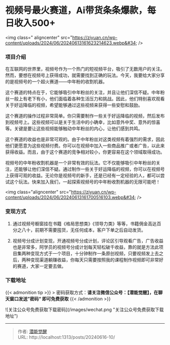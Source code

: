# 视频号最火赛道，Ai带货条条爆款，每日收入500&#43;


&lt;img class=&#34; aligncenter&#34; src=&#34;https://ziyuan.cn/wp-content/uploads/2024/06/20240613161623214623.webp&#34;  /&gt;

###  项目介绍

在互联网的世界里，视频号作为一个热门的短视频平台，吸引了无数用户的关注。然而，要想在视频号上获得成功，就需要找到正确的玩法。今天，我要给大家分享的是视频号的一个超火赛道——中年粉的收割机器。

这个赛道的特点在于，它能够吸引中年粉丝的关注，并且让他们深信不疑。中年粉丝一般上有老下有小，他们面临着各种生活压力和挑战。因此，他们特别喜欢观看关于好运降临的视频，希望能够通过这些视频来获得一些安慰和鼓励。

这个赛道的操作过程非常简单。你只需要制作一些关于好运降临的视频，然后发布到视频号上。这些视频可以是关于生活中的小确幸，比如意外中奖、意外的惊喜等。关键是要让这些视频能够触动中年粉丝的内心，让他们感到共鸣。

这个赛道的收益也是非常可观的。由于中年粉丝对这类视频有着强烈的需求，因此他们更愿意为这些视频付费。你可以在视频中加入一些商品推广或者广告，以此来获得收益。而且，由于这个赛道的竞争相对较小，你更容易在这个领域取得成功。

视频号的中年粉收割机器是一个非常有效的玩法。它不仅能够吸引中年粉丝的关注，还能够让他们深信不疑。通过制作一些关于好运降临的视频，你可以在视频号上获得可观的收益。无论你是视频号的新手，还是已经有一定经验的人，都可以尝试这个玩法。快来加入我们，一起探索视频号的中年粉收割机器的无限可能吧！

&lt;img class=&#34;aligncenter&#34; src=&#34;https://ziyuan.cn/wp-content/uploads/2024/06/20240613161700516103.webp&#34;  /&gt;

###  变现方式

 1. 通过视频号橱窗挂在书籍《格局思想类》《领导力类》等等，书籍佣金高达百分之八十，前期不需要囤货，无任何成本，客户下单之后自动发货。

 1. 视频号分成计划变现，开通视频号分成计划，评论区引导观看广告，广告收益也是非常多，阿学员的视频号分成计划每天轻松破千收益，靠的就是方法此项目集两种变现方式于一个项目，十分钟制作一条原创视频，只要视频发上去之后，两种变现渠道躺赚收益，你每天只需要按照我的课程制作视频即可非常好的赛道，大家一定要去做。



### 下载地址




{{&lt; admonition tip &gt;}}
&gt; 密码获取方式：**请关注微信公众号：【潜能觉醒】，在聊天窗口发送”密码“ 即可免费获取**
{{&lt; /admonition &gt;}}


![关注公众号免费获取下载密码](/images/wechat.png &#34;关注公众号免费获取下载地址&#34;)

---

> 作者: [潜能觉醒](https://nav8.top)  
> URL: http://localhost:1313/posts/20240616-10/  

